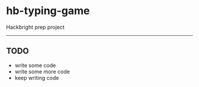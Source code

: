 # hb-typing-game
Hackbright prep project

---

## TODO
* write some code
* write some more code
* keep writing code
